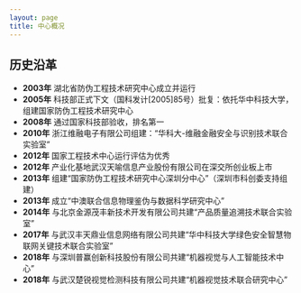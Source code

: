```yaml
---
layout: page
title: 中心概况
---
```

<!--
 * @Author: Conghao Wong
 * @Date: 2023-03-08 19:13:03
 * @LastEditors: Conghao Wong
 * @LastEditTime: 2023-03-08 20:52:06
 * @Description: file content
 * @Github: https://cocoon2wong.github.io
 * Copyright 2023 Conghao Wong, All Rights Reserved.
-->

<link rel="stylesheet" type="text/css" href="/assets/css/user.css">

## 历史沿革
<!-- 最新的在下面，放一些图片，横向放一排 -->
- <strong class="h_01">2003年</strong> 湖北省防伪工程技术研究中心成立并运行
- <strong class="h_01">2005年</strong> 科技部正式下文（国科发计[2005]85号）批复：依托华中科技大学，组建国家防伪工程技术研究中心
- <strong class="h_01">2008年</strong> 通过国家科技部验收，排名第一
- <strong class="h_01">2010年</strong> 浙江维融电子有限公司组建：“华科大-维融金融安全与识别技术联合实验室”
- <strong class="h_01">2012年</strong> 国家工程技术中心运行评估为优秀
- <strong class="h_01">2012年</strong> 产业化基地武汉天喻信息产业股份有限公司在深交所创业板上市
- <strong class="h_01">2013年</strong> 组建“国家防伪工程技术研究中心深圳分中心”（深圳市科创委支持组建）
- <strong class="h_01">2013年</strong> 成立“中澳联合信息物理鉴伪与数据科学研究中心”
- <strong class="h_01">2014年</strong> 与北京金源茂丰新技术开发有限公司共建“产品质量追溯技术联合实验室”  
- <strong class="h_01">2017年</strong> 与武汉丰天鼎业信息网络有限公司共建“华中科技大学绿色安全智慧物联网关键技术联合实验室”
- <strong class="h_01">2018年</strong> 与深圳普赢创新科技股份有限公司共建“机器视觉与人工智能技术中心”
- <strong class="h_01">2018年</strong> 与武汉楚锐视觉检测科技有限公司共建“机器视觉技术联合研究中心”
